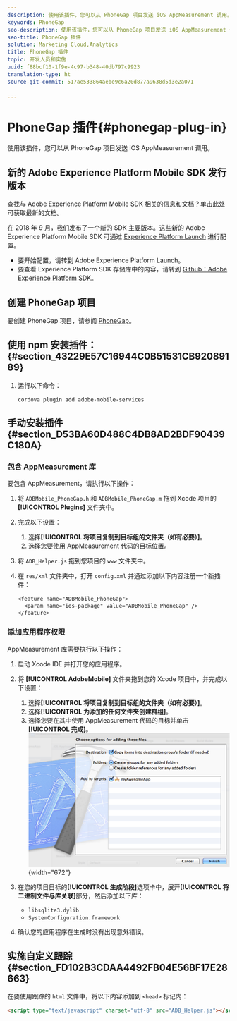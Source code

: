 ```yaml
---
description: 使用该插件，您可以从 PhoneGap 项目发送 iOS AppMeasurement 调用。
keywords: PhoneGap
seo-description: 使用该插件，您可以从 PhoneGap 项目发送 iOS AppMeasurement 调用。
seo-title: PhoneGap 插件
solution: Marketing Cloud,Analytics
title: PhoneGap 插件
topic: 开发人员和实施
uuid: f88bcf10-1f9e-4c97-b348-40db797c9923
translation-type: ht
source-git-commit: 517ae533864aebe9c6a20d877a9638d5d3e2a071

---
```



# PhoneGap 插件{#phonegap-plug-in}

使用该插件，您可以从 PhoneGap 项目发送 iOS AppMeasurement 调用。

## 新的 Adobe Experience Platform Mobile SDK 发行版本

查找与 Adobe Experience Platform Mobile SDK 相关的信息和文档？单击[此处](https://aep-sdks.gitbook.io/docs/)可获取最新的文档。

在 2018 年 9 月，我们发布了一个新的 SDK 主要版本。这些新的 Adobe Experience Platform Mobile SDK 可通过 [Experience Platform Launch](https://www.adobe.com/cn/experience-platform/launch.html) 进行配置。

* 要开始配置，请转到 Adobe Experience Platform Launch。
* 要查看 Experience Platform SDK 存储库中的内容，请转到 [Github：Adobe Experience Platform SDK](https://github.com/Adobe-Marketing-Cloud/acp-sdks)。


## 创建 PhoneGap 项目

要创建 PhoneGap 项目，请参阅 [PhoneGap](https://helpx.adobe.com/cn/experience-manager/6-4/mobile/using/phonegap.html)。

## 使用 npm 安装插件：{#section_43229E57C16944C0B51531CB92089189}

1. 运行以下命令：

   ```
   cordova plugin add adobe-mobile-services
   ```

## 手动安装插件 {#section_D53BA60D488C4DB8AD2BDF90439C180A}

### 包含 AppMeasurement 库

要包含 AppMeasurement，请执行以下操作：

1. 将 `ADBMobile_PhoneGap.h` 和 `ADBMobile_PhoneGap.m` 拖到 Xcode 项目的 **[!UICONTROL Plugins]** 文件夹中。
1. 完成以下设置：

   1. 选择&#x200B;**[!UICONTROL 将项目复制到目标组的文件夹（如有必要）]**。
   1. 选择您要使用 AppMeasurement 代码的目标位置。

1. 将 `ADB_Helper.js` 拖到您项目的 `www` 文件夹中。
1. 在 `res/xml` 文件夹中，打开 `config.xml` 并通过添加以下内容注册一个新插件：

   ```
   <feature name="ADBMobile_PhoneGap"> 
     <param name="ios-package" value="ADBMobile_PhoneGap" /> 
   </feature>
   ```

### 添加应用程序权限

AppMeasurement 库需要执行以下操作：

1. 启动 Xcode IDE 并打开您的应用程序。
1. 将 **[!UICONTROL AdobeMobile]** 文件夹拖到您的 Xcode 项目中，并完成以下设置：

   1. 选择&#x200B;**[!UICONTROL 将项目复制到目标组的文件夹（如有必要）]**。
   1. 选择&#x200B;**[!UICONTROL 为添加的任何文件夹创建群组]**。
   1. 选择您要在其中使用 AppMeasurement 代码的目标并单击&#x200B;**[!UICONTROL 完成]**。
   ![](assets/xcode-settings.png){width="672"}

1. 在您的项目目标的&#x200B;**[!UICONTROL 生成阶段]**&#x200B;选项卡中，展开&#x200B;**[!UICONTROL 将二进制文件与库关联]**&#x200B;部分，然后添加以下库：

   * `libsqlite3.dylib`
   * `SystemConfiguration.framework`

1. 确认您的应用程序在生成时没有出现意外错误。

## 实施自定义跟踪 {#section_FD102B3CDAA4492FB04E56BF17E28663}

在要使用跟踪的 `html` 文件中，将以下内容添加到 `<head>` 标记内：

```html
<script type="text/javascript" charset="utf-8" src="ADB_Helper.js"></script>
```

